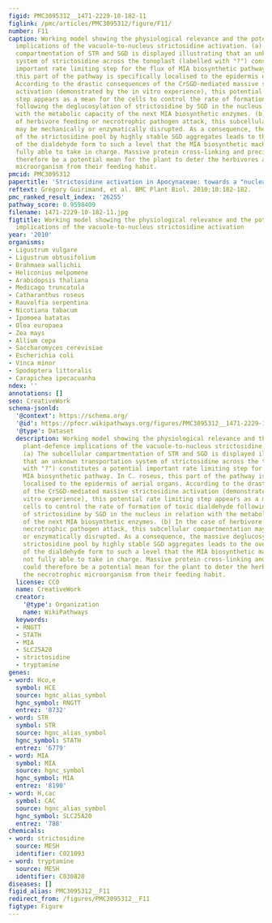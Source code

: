 ```yaml
---
figid: PMC3095312__1471-2229-10-182-11
figlink: /pmc/articles/PMC3095312/figure/F11/
number: F11
caption: Working model showing the physiological relevance and the potential plant-defence
  implications of the vacuole-to-nucleus strictosidine activation. (a) The subcellular
  compartmentation of STR and SGD is displayed illustrating that an unknown transportation
  system of strictosidine across the tonoplast (labelled with "?") constitutes a potential
  important rate limiting step for the flux of MIA biosynthetic pathway. In C. roseus,
  this part of the pathway is specifically localised to the epidermis of aerial organs.
  According to the drastic consequences of the CrSGD-mediated massive strictosidine
  activation (demonstrated by the in vitro experience), this potential rate limiting
  step appears as a mean for the cells to control the rate of formation of toxic dialdehyde
  following the deglucosylation of strictosidine by SGD in the nucleus in relation
  with the metabolic capacity of the next MIA biosynthetic enzymes. (b) In the case
  of herbivore feeding or necrotrophic pathogen attack, this subcellular compartmentation
  may be mechanically or enzymatically disrupted. As a consequence, the massive deglucosylation
  of the strictosidine pool by highly stable SGD aggregates leads to the overproduction
  of the dialdehyde form to such a level that the MIA biosynthetic machinery is not
  fully able to take in charge. Massive protein cross-linking and precipitation could
  therefore be a potential mean for the plant to deter the herbivores and/or the necrotrophic
  microorganism from their feeding habit.
pmcid: PMC3095312
papertitle: 'Strictosidine activation in Apocynaceae: towards a "nuclear time bomb"?.'
reftext: Grégory Guirimand, et al. BMC Plant Biol. 2010;10:182-182.
pmc_ranked_result_index: '26255'
pathway_score: 0.9598409
filename: 1471-2229-10-182-11.jpg
figtitle: Working model showing the physiological relevance and the potential plant-defence
  implications of the vacuole-to-nucleus strictosidine activation
year: '2010'
organisms:
- Ligustrum vulgare
- Ligustrum obtusifolium
- Brahmaea wallichii
- Heliconius melpomene
- Arabidopsis thaliana
- Medicago truncatula
- Catharanthus roseus
- Rauvolfia serpentina
- Nicotiana tabacum
- Ipomoea batatas
- Olea europaea
- Zea mays
- Allium cepa
- Saccharomyces cerevisiae
- Escherichia coli
- Vinca minor
- Spodoptera littoralis
- Carapichea ipecacuanha
ndex: ''
annotations: []
seo: CreativeWork
schema-jsonld:
  '@context': https://schema.org/
  '@id': https://pfocr.wikipathways.org/figures/PMC3095312__1471-2229-10-182-11.html
  '@type': Dataset
  description: Working model showing the physiological relevance and the potential
    plant-defence implications of the vacuole-to-nucleus strictosidine activation.
    (a) The subcellular compartmentation of STR and SGD is displayed illustrating
    that an unknown transportation system of strictosidine across the tonoplast (labelled
    with "?") constitutes a potential important rate limiting step for the flux of
    MIA biosynthetic pathway. In C. roseus, this part of the pathway is specifically
    localised to the epidermis of aerial organs. According to the drastic consequences
    of the CrSGD-mediated massive strictosidine activation (demonstrated by the in
    vitro experience), this potential rate limiting step appears as a mean for the
    cells to control the rate of formation of toxic dialdehyde following the deglucosylation
    of strictosidine by SGD in the nucleus in relation with the metabolic capacity
    of the next MIA biosynthetic enzymes. (b) In the case of herbivore feeding or
    necrotrophic pathogen attack, this subcellular compartmentation may be mechanically
    or enzymatically disrupted. As a consequence, the massive deglucosylation of the
    strictosidine pool by highly stable SGD aggregates leads to the overproduction
    of the dialdehyde form to such a level that the MIA biosynthetic machinery is
    not fully able to take in charge. Massive protein cross-linking and precipitation
    could therefore be a potential mean for the plant to deter the herbivores and/or
    the necrotrophic microorganism from their feeding habit.
  license: CC0
  name: CreativeWork
  creator:
    '@type': Organization
    name: WikiPathways
  keywords:
  - RNGTT
  - STATH
  - MIA
  - SLC25A20
  - strictosidine
  - tryptamine
genes:
- word: Hco,e
  symbol: HCE
  source: hgnc_alias_symbol
  hgnc_symbol: RNGTT
  entrez: '8732'
- word: STR
  symbol: STR
  source: hgnc_alias_symbol
  hgnc_symbol: STATH
  entrez: '6779'
- word: MIA
  symbol: MIA
  source: hgnc_symbol
  hgnc_symbol: MIA
  entrez: '8190'
- word: H,cac
  symbol: CAC
  source: hgnc_alias_symbol
  hgnc_symbol: SLC25A20
  entrez: '788'
chemicals:
- word: strictosidine
  source: MESH
  identifier: C021093
- word: tryptamine
  source: MESH
  identifier: C030820
diseases: []
figid_alias: PMC3095312__F11
redirect_from: /figures/PMC3095312__F11
figtype: Figure
---
```

